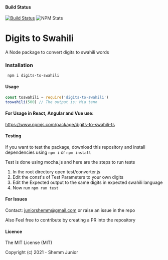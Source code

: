 #### Build Status
[![Build Status](https://travis-ci.com/shemmjunior/digits-to-swahili.svg?branch=main)](https://travis-ci.com/shemmjunior/digits-to-swahili)   ![NPM Stats](https://img.shields.io/npm/dt/digits-to-swahili)

# Digits to Swahili

A Node package to convert digits to swahili words

### Installation

` npm i digits-to-swahili`

#### Usage

```js
const toswahili = require('digits-to-swahili')
toswahili(500) // The output is: Mia tano
```

#### For Usage in React, Angular and Vue use:

https://www.npmjs.com/package/digits-to-swahili-ts


#### Testing

If you want to test the package, download this repository and install dependencies using `npm i` or `npm install` 

Test is done using mocha.js and here are the steps to run tests

1. In the root directory open test/converter.js
2. Edit the const's of Test Parameters to your own digits
3. Edit the Expected output to the same digits in expected swahili language
4. Now run `npm run test`


#### For Issues

Contact: juniorshemm@gmail.com or raise an issue in the repo

Also Feel free to contribute by creating a PR into the repository


#### Licence
The MIT License (MIT)

Copyright (c) 2021 - Shemm Junior







